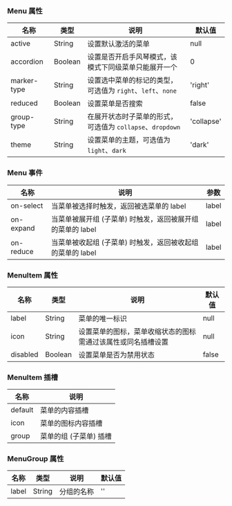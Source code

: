 ### Menu 属性

| 名称        | 类型    | 说明                                                       | 默认值     |
| ----------- | ------- | ---------------------------------------------------------- | ---------- |
| active      | String  | 设置默认激活的菜单                                         | null       |
| accordion   | Boolean | 设置是否开启手风琴模式，该模式下同级菜单只能展开一个       | 0          |
| marker-type | String  | 设置选中菜单的标记的类型，可选值为 `right`、`left`、`none` | 'right'    |
| reduced     | Boolean | 设置菜单是否搜索                                           | false      |
| group-type  | String  | 在展开状态时子菜单的形式，可选值为 `collapse`、`dropdown`  | 'collapse' |
| theme       | String  | 设置菜单的主题，可选值为 `light`、`dark`                   | 'dark'     |

### Menu 事件

| 名称      | 说明                                                       | 参数  |
| --------- | ---------------------------------------------------------- | ----- |
| on-select | 当菜单被选择时触发，返回被选菜单的 label                   | label |
| on-expand | 当菜单被展开组 (子菜单) 时触发，返回被展开组的菜单的 label | label |
| on-reduce | 当菜单被收起组 (子菜单) 时触发，返回被收起组的菜单的 label | label |

### MenuItem 属性

| 名称     | 类型    | 说明                                                         | 默认值 |
| -------- | ------- | ------------------------------------------------------------ | ------ |
| label    | String  | 菜单的唯一标识                                               | null   |
| icon     | String  | 设置菜单的图标，菜单收缩状态的图标需通过该属性或同名插槽设置 | null   |
| disabled | Boolean | 设置菜单是否为禁用状态                                       | false  |

### MenuItem 插槽

| 名称    | 说明                   |
| ------- | ---------------------- |
| default | 菜单的内容插槽         |
| icon    | 菜单的图标内容插槽     |
| group   | 菜单的组 (子菜单) 插槽 |

### MenuGroup 属性

| 名称  | 类型   | 说明       | 默认值 |
| ----- | ------ | ---------- | ------ |
| label | String | 分组的名称 | ''     |
